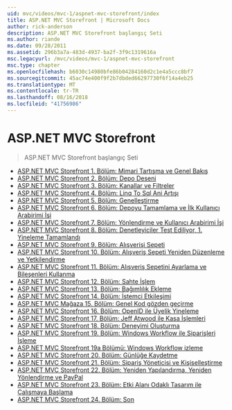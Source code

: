 ```yaml
---
uid: mvc/videos/mvc-1/aspnet-mvc-storefront/index
title: ASP.NET MVC Storefront | Microsoft Docs
author: rick-anderson
description: ASP.NET MVC Storefront başlangıç Seti
ms.author: riande
ms.date: 09/28/2011
ms.assetid: 296b3a7a-483d-4937-ba2f-3f9c1319616a
msc.legacyurl: /mvc/videos/mvc-1/aspnet-mvc-storefront
msc.type: chapter
ms.openlocfilehash: b6030c14980bfe86b04284160d2c1e4a5ccc8bf7
ms.sourcegitcommit: 45ac74e400f9f2b7dbded66297730f6f14a4eb25
ms.translationtype: MT
ms.contentlocale: tr-TR
ms.lasthandoff: 08/16/2018
ms.locfileid: "41756986"
---
```

<a name="aspnet-mvc-storefront"></a>ASP.NET MVC Storefront
====================
> ASP.NET MVC Storefront başlangıç Seti


- [ASP.NET MVC Storefront 1. Bölüm: Mimari Tartışma ve Genel Bakış](aspnet-mvc-storefront-part-1-architectural-discussion-and-overview.md)
- [ASP.NET MVC Storefront 2. Bölüm: Depo Deseni](aspnet-mvc-storefront-part-2-the-repository-pattern.md)
- [ASP.NET MVC Storefront 3. Bölüm: Kanallar ve Filtreler](aspnet-mvc-storefront-part-3-pipes-and-filters.md)
- [ASP.NET MVC Storefront 4. Bölüm: Linq To Sql Ani Artışı](aspnet-mvc-storefront-part-4-linq-to-sql-spike.md)
- [ASP.NET MVC Storefront 5. Bölüm: Genelleştirme](aspnet-mvc-storefront-part-5-globalization.md)
- [ASP.NET MVC Storefront 6. Bölüm: Depoyu Tamamlama ve İlk Kullanıcı Arabirimi İşi](aspnet-mvc-storefront-part-6-finishing-the-repository-and-initial-ui-work.md)
- [ASP.NET MVC Storefront 7. Bölüm: Yönlendirme ve Kullanıcı Arabirimi İşi](aspnet-mvc-storefront-part-7-routing-and-ui-work.md)
- [ASP.NET MVC Storefront 8. Bölüm: Denetleyiciler Test Ediliyor, 1. Yineleme Tamamlandı](aspnet-mvc-storefront-part-8-testing-controllers-iteration-1-complete.md)
- [ASP.NET MVC Storefront 9. Bölüm: Alışverişi Sepeti](aspnet-mvc-storefront-part-9-the-shopping-cart.md)
- [ASP.NET MVC Storefront 10. Bölüm: Alışveriş Sepeti Yeniden Düzenleme ve Yetkilendirme](aspnet-mvc-storefront-part-10-shopping-cart-refactor-and-authorization.md)
- [ASP.NET MVC Storefront 11. Bölüm: Alışveriş Sepetini Ayarlama ve Bileşenleri Kullanma](aspnet-mvc-storefront-part-11-hooking-up-the-shopping-cart-and-using-components.md)
- [ASP.NET MVC Storefront 12. Bölüm: Sahte İşlem](aspnet-mvc-storefront-part-12-mocking.md)
- [ASP.NET MVC Storefront 13. Bölüm: Bağımlılık Ekleme](aspnet-mvc-storefront-part-13-dependency-injection.md)
- [ASP.NET MVC Storefront 14. Bölüm: İstemci Etkileşimi](aspnet-mvc-storefront-part-14-rich-client-interaction.md)
- [ASP.NET MVC Mağaza 15. Bölüm: Genel Kod gözden geçirme](aspnet-mvc-storefront-part-15-public-code-review.md)
- [ASP.NET MVC Storefront 16. Bölüm: OpenID ile Üyelik Yineleme](aspnet-mvc-storefront-part-16-membership-redo-with-openid.md)
- [ASP.NET MVC Storefront 17. Bölüm: Jeff Atwood ile Kasa İşlemleri](aspnet-mvc-storefront-part-17-checkout-with-jeff-atwood.md)
- [ASP.NET MVC Storefront 18. Bölüm: Deneyimi Oluşturma](aspnet-mvc-storefront-part-18-creating-an-experience.md)
- [ASP.NET MVC Storefront 19. Bölüm: Windows Workflow ile Siparişleri İşleme](aspnet-mvc-storefront-part-19-processing-orders-with-windows-workflow.md)
- [ASP.NET MVC Storefront 19a Bölümü: Windows Workflow izleme](aspnet-mvc-storefront-part-19a-windows-workflow-followup.md)
- [ASP.NET MVC Storefront 20. Bölüm: Günlüğe Kaydetme](aspnet-mvc-storefront-part-20-logging.md)
- [ASP.NET MVC Storefront 21. Bölüm: Sipariş Yöneticisi ve Kişiselleştirme](aspnet-mvc-storefront-part-21-order-manager-and-personalization.md)
- [ASP.NET MVC Storefront 22. Bölüm: Yeniden Yapılandırma, Yeniden Yönlendirme ve PayPal](aspnet-mvc-storefront-part-22-restructuring-rerouting-and-paypal.md)
- [ASP.NET MVC Storefront 23. Bölüm: Etki Alanı Odaklı Tasarım ile Çalışmaya Başlama](aspnet-mvc-storefront-part-23-getting-started-with-domain-driven-design.md)
- [ASP.NET MVC Storefront 24. Bölüm: Son](aspnet-mvc-storefront-part-24-finis.md)
